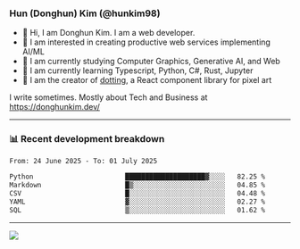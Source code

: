 ### Hun (Donghun) Kim (@hunkim98)

- 👋 Hi, I am Donghun Kim. I am a web developer. 
- 🤔 I am interested in creating productive web services implementing AI/ML
- 🔭 I am currently studying Computer Graphics, Generative AI, and Web 
- 🌱 I am currently learning Typescript, Python, C#, Rust, Jupyter
- 🎨 I am the creator of [dotting](https://github.com/hunkim98/dotting), a React component library for pixel art

I write sometimes. Mostly about Tech and Business at https://donghunkim.dev/

---
### 📊 Recent development breakdown
<!--START_SECTION:waka-->

```txt
From: 24 June 2025 - To: 01 July 2025

Python                       ████████████████████▓░░░░   82.25 %
Markdown                     █▒░░░░░░░░░░░░░░░░░░░░░░░   04.85 %
CSV                          █░░░░░░░░░░░░░░░░░░░░░░░░   04.48 %
YAML                         ▓░░░░░░░░░░░░░░░░░░░░░░░░   02.27 %
SQL                          ▒░░░░░░░░░░░░░░░░░░░░░░░░   01.62 %
```

<!--END_SECTION:waka-->
---

<!-- <div align='center'> -->
  <img align="center" src="https://github-readme-stats.vercel.app/api?username=hunkim98&theme=dark&show_icons=true"/>
<!-- </div> -->
<!--
**hunkim98/hunkim98** is a ✨ _special_ ✨ repository because its `README.md` (this file) appears on your GitHub profile.

Here are some ideas to get you started:

- 🔭 I’m currently working on ...
- 🌱 I’m currently learning ...
- 👯 I’m looking to collaborate on ...
- 🤔 I’m looking for help with ...
- 💬 Ask me about ...
- 📫 How to reach me: ...
- 😄 Pronouns: ...
- ⚡ Fun fact: ...
-->
